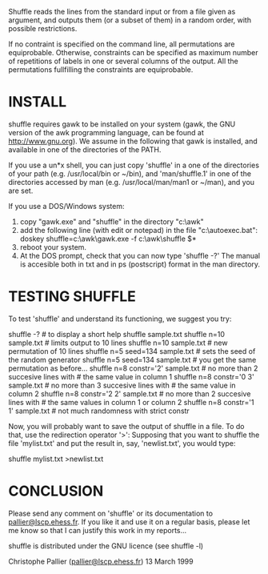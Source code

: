 Shuffle reads the lines from the standard input or from a file given
as argument, and outputs them (or a subset of them) in a random order,
with possible restrictions.

If no contraint is specified on the command line, all permutations are
equiprobable. Otherwise, constraints can be specified as maximum
number of repetitions of labels in one or several columns of the
output. All the permutations fullfilling the constraints are
equiprobable.


INSTALL
=======

shuffle requires gawk to be installed on your system (gawk, the GNU
version of the awk programming language, can be found at
http://www.gnu.org). We assume in the following that gawk is
installed, and available in one of the directories of the PATH.

If you use a un*x shell, you can just copy 'shuffle' in a one of the
directories of your path (e.g. /usr/local/bin or ~/bin), and
'man/shuffle.1' in one of the directories accessed by man
(e.g. /usr/local/man/man1 or ~/man), and you are set.

If you use a DOS/Windows system:
1. copy "gawk.exe" and "shuffle" in the directory "c:\awk"
2. add the following line (with edit or notepad) in the file "c:\autoexec.bat":
	doskey shuffle=c:\awk\gawk.exe -f c:\awk\shuffle $*
3. reboot your system. 
4. At the DOS prompt, check that you can now type 'shuffle -?'
The manual is accesible both in txt and in ps (postscript) format in the man
directory.


TESTING SHUFFLE
===============
 
To test 'shuffle' and understand its functioning, we suggest you try:

shuffle -?               # to display a short help
shuffle sample.txt
shuffle n=10 sample.txt  # limits output to 10 lines
shuffle n=10 sample.txt  # new permutation of 10 lines
shuffle n=5 seed=134 sample.txt # sets the seed of the random generator
shuffle n=5 seed=134 sample.txt # you get the same permutation as before...
shuffle n=8 constr='2' sample.txt # no more than 2 succesive lines with
                                  # the same value in column 1
shuffle n=8 constr='0 3' sample.txt # no more than 3 succesive lines with
                                    # the same value in column 2
shuffle n=8 constr='2 2' sample.txt # no more than 2 succesive lines with
                                    # the same values in column 1 or column 2
shuffle n=8 constr='1 1' sample.txt # not much randomness with strict constr

Now, you will probably want to save the output of shuffle in a file. 
To do that, use the redirection operator '>':
Supposing that you want to shuffle the file 'mylist.txt' and put the result
in, say, 'newlist.txt', you would type:

shuffle mylist.txt >newlist.txt


CONCLUSION
==========

Please send any comment on 'shuffle' or its documentation to
pallier@lscp.ehess.fr. If you like it and use it on a regular basis,
please let me know so that I can justify this work in my reports...

shuffle is distributed under the GNU licence (see shuffle -l)

Christophe Pallier (pallier@lscp.ehess.fr)
13 March 1999

